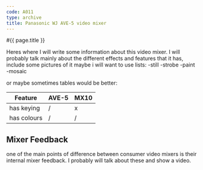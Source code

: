 ```yaml
---
code: A011
type: archive
title: Panasonic WJ AVE-5 video mixer
---
```


#{{ page.title }}

Heres where I will write some information about this video mixer. 
I will probably talk mainly about the different effects and features that it has, include some pictures of it
maybe i will want to use lists:
-still
-strobe
-paint
-mosaic

or maybe sometimes tables would be better:

| Feature |AVE-5 | MX10 |
|---|---|---|
| has keying | / | x |
| has colours | / | / |

## Mixer Feedback

one of the main points of difference between consumer video mixers is their internal mixer feedback. I probably will talk about these and show a video.



